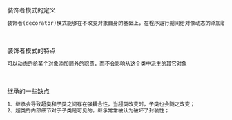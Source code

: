 装饰者模式的定义

```txt
装饰者(decorator)模式能够在不改变对象自身的基础上，在程序运行期间给对像动态的添加职责。与继承相比，装饰者是一种更轻便灵活的做法。
```

<br/>

装饰者模式的特点

```txt
可以动态的给某个对象添加额外的职责，而不会影响从这个类中派生的其它对象
```

<br/>

继承的一些缺点

```txt
1、继承会导致超类和子类之间存在强耦合性，当超类改变时，子类也会随之改变；
2、超类的内部细节对于子类是可见的，继承常常被认为破坏了封装性；
```
